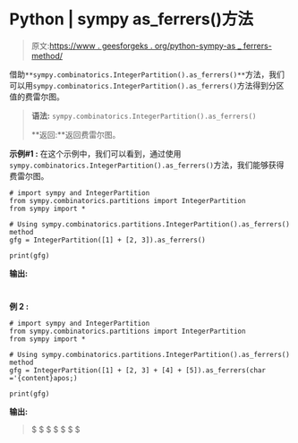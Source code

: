 # Python | sympy as_ferrers()方法

> 原文:[https://www . geesforgeks . org/python-sympy-as _ ferrers-method/](https://www.geeksforgeeks.org/python-sympy-as_ferrers-method/)

借助`**sympy.combinatorics.IntegerPartition().as_ferrers()**`方法，我们可以用`sympy.combinatorics.IntegerPartition().as_ferrers()`方法得到分区值的费雷尔图。

> **语法:** `sympy.combinatorics.IntegerPartition().as_ferrers()`
> 
> **返回:**返回费雷尔图。

**示例#1 :**
在这个示例中，我们可以看到，通过使用`sympy.combinatorics.IntegerPartition().as_ferrers()`方法，我们能够获得费雷尔图。

```
# import sympy and IntegerPartition
from sympy.combinatorics.partitions import IntegerPartition
from sympy import *

# Using sympy.combinatorics.partitions.IntegerPartition().as_ferrers() method
gfg = IntegerPartition([1] + [2, 3]).as_ferrers()

print(gfg)
```

**输出:**

> ###
> ##
> #

**例 2 :**

```
# import sympy and IntegerPartition
from sympy.combinatorics.partitions import IntegerPartition
from sympy import *

# Using sympy.combinatorics.partitions.IntegerPartition().as_ferrers() method
gfg = IntegerPartition([1] + [2, 3] + [4] + [5]).as_ferrers(char ='{content}apos;)

print(gfg)
```

**输出:**

> $ $ $
> $
> $
> $
> $